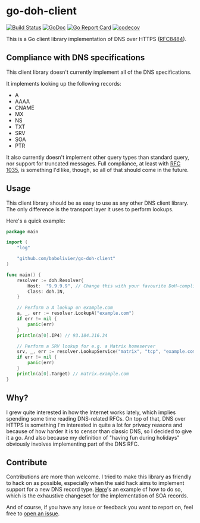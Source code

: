 # go-doh-client

[![Build Status](https://travis-ci.org/babolivier/go-doh-client.svg?branch=master)](https://travis-ci.org/babolivier/go-doh-client) [![GoDoc](https://godoc.org/github.com/babolivier/go-doh-client?status.svg)](https://godoc.org/github.com/babolivier/go-doh-client) [![Go Report Card](https://goreportcard.com/badge/github.com/babolivier/go-doh-client)](https://goreportcard.com/report/github.com/babolivier/go-doh-client) [![codecov](https://codecov.io/gh/babolivier/go-doh-client/branch/master/graph/badge.svg)](https://codecov.io/gh/go-ocf/go-coap)

This is a Go client library implementation of DNS over HTTPS
([RFC8484](https://tools.ietf.org/html/rfc8484)).

## Compliance with DNS specifications

This client library doesn't currently implement all of the DNS specifications.

It implements looking up the following records:

* A
* AAAA
* CNAME
* MX
* NS
* TXT
* SRV
* SOA
* PTR

It also currently doesn't implement other query types than standard query, nor
support for truncated messages. Full compliance, at least with [RFC
1035](https://tools.ietf.org/html/rfc1035), is something I'd like, though, so
all of that should come in the future.

## Usage

This client library should be as easy to use as any other DNS client library.
The only difference is the transport layer it uses to perform lookups.

Here's a quick example:

```go
package main

import (
	"log"

	"github.com/babolivier/go-doh-client"
)

func main() {
	resolver := doh.Resolver{
		Host:  "9.9.9.9", // Change this with your favourite DoH-compliant resolver.
		Class: doh.IN,
	}

	// Perform a A lookup on example.com
	a, _, err := resolver.LookupA("example.com")
	if err != nil {
		panic(err)
	}
	println(a[0].IP4) // 93.184.216.34

	// Perform a SRV lookup for e.g. a Matrix homeserver
	srv, _, err := resolver.LookupService("matrix", "tcp", "example.com")
	if err != nil {
		panic(err)
	}
	println(a[0].Target) // matrix.example.com
}
```

## Why?

I grew quite interested in how the Internet works lately, which implies spending
some time reading DNS-related RFCs. On top of that, DNS over HTTPS is something
I'm interested in quite a lot for privacy reasons and because of how harder it
is to censor than classic DNS, so I decided to give it a go. And also because my
definition of "having fun during holidays" obviously involves implementing part
of the DNS RFC.

## Contribute

Contributions are more than welcome. I tried to make this library as friendly to
hack on as possible, especially when the said hack aims to implement support for
a new DNS record type.
[Here](https://github.com/babolivier/go-doh-client/commit/e64451280e70778bf8d95ea1f23e86d047a80222)'s
an example of how to do so, which is the exhaustive changeset for the
implementation of SOA records.

And of course, if you have any issue or feedback you want to report on, feel
free to [open an issue](https://github.com/babolivier/go-doh-client/issues/new).
